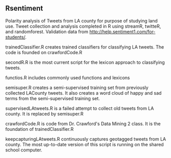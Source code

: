 ## Rsentiment

Polarity analysis of Tweets from LA county for purpose of studying land use. Tweet collection and analysis completed in R using streamR, twitteR, and randomforest. Validation data from http://help.sentiment1.com/for-students/.

trainedClassifier.R creates trained classifiers for classifying LA tweets. The code is founded on crawfordCode.R

secondR.R is the most current script for the lexicon approach to classifying tweets.

functios.R includes commonly used functions and lexicons

semisuper.R creates a semi-supervised training set from previously collected LACounty tweets. It also creates a word cloud of happy and sad terms from the semi-supervised training set.

supervisedLAtweets.R is a failed attempt to collect old tweets from LA county. It is replaced by semisuper.R

crawfordCode.R is code from Dr. Crawford's Data Mining 2 class. It is the foundation of trainedClassifier.R

keepcapturingLAtweets.R continuously captures geotagged tweets from LA county. The most up-to-date version of this script is running on the shared school computer.
